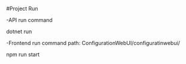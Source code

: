 #Project Run 

-API run command

dotnet run

-Frontend run command
path: ConfigurationWebUI/configuratinwebui/

npm run start
